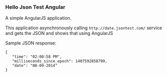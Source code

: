 ### Hello Json Test Angular

A simple AngularJS application. 

This application asynchronously calling `http://date.jsontest.com/` service 
and gets the JSON and shows that using AngularJS 

Sample JSON response:

```
{
   "time": "02:00:58 PM",
   "milliseconds_since_epoch": 1407592858799,
   "date": "08-09-2014"
}
```


